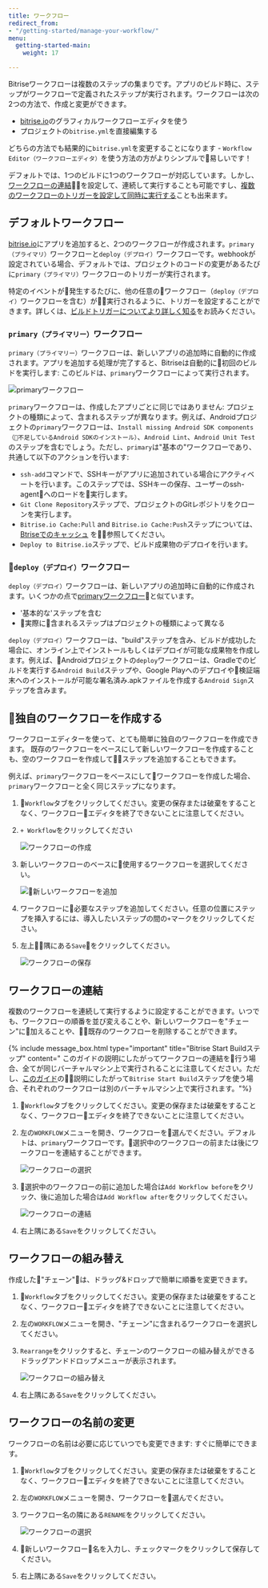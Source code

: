 ```yaml
---
title: ワークフロー
redirect_from:
- "/getting-started/manage-your-workflow/"
menu:
  getting-started-main:
    weight: 17

---
```

Bitriseワークフローは複数のステップの集まりです。アプリのビルド時に、ステップがワークフローで定義されたステップが実行されます。ワークフローは次の2つの方法で、作成と変更ができます。

* [bitrise.io](https://www.bitrise.io)のグラフィカルワークフローエディタを使う
* プロジェクトの`bitrise.yml`を直接編集する

どちらの方法でも結果的に`bitrise.yml`を変更することになります - `Workflow Editor（ワークフローエディタ）`を使う方法の方がよりシンプルで易しいです！

デフォルトでは、1つのビルドに1つのワークフローが対応しています。しかし、[ワークフローの連結](/getting-started/getting-started-workflows#chain-workflows-together)を設定して、連続して実行することも可能ですし、[複数のワークフローのトリガーを設定して同時に実行する](/builds/triggering-builds/trigger-multiple-workflows)ことも出来ます。

## デフォルトワークフロー

[bitrise.io](https://www.bitrise.io)にアプリを追加すると、2つのワークフローが作成されます。`primary（プライマリ）`ワークフローと`deploy（デプロイ）`ワークフローです。webhookが設定されている場合、デフォルトでは、プロジェクトのコードの変更があるたびに`primary（プライマリ）`ワークフローのトリガーが実行されます。

特定のイベントが発生するたびに、他の任意のワークフロー（`deploy（デプロイ）`ワークフローを含む）が実行されるように、トリガーを設定することができます。詳しくは、[ビルドトリガーについてより詳しく知る](/builds/triggering-builds/triggering-builds)をお読みください。

### `primary（プライマリー）`ワークフロー

`primary（プライマリー）`ワークフローは、新しいアプリの追加時に自動的に作成されます。アプリを追加する処理が完了すると、Bitriseは自動的に初回のビルドを実行します: このビルドは、`primary`ワークフローによって実行されます。

![primaryワークフロー](/img/getting-started/primary-workflow.png)

`primary`ワークフローは、作成したアプリごとに同じではありません: プロジェクトの種類によって、含まれるステップが異なります。例えば、Androidプロジェクトの`primary`ワークフローは、`Install missing Android SDK components（不足しているAndroid SDKのインストール）`、`Android Lint`、`Android Unit Test`のステップを含むでしょう。ただし、`primary`は"基本の"ワークフローであり、共通して以下のアクションを行います:

* `ssh-add`コマンドで、SSHキーがアプリに追加されている場合にアクティベートを行います。このステップでは、SSHキーの保存、ユーザーのssh-agentへのロードを実行します。
* `Git Clone Repository`ステップで、プロジェクトのGitレポジトリをクローンを実行します。
* `Bitrise.io Cache:Pull` and `Bitrise.io Cache:Push`ステップについては、[Btriseでのキャッシュ](/caching/about-caching) を参照してください。
* `Deploy to Bitrise.io`ステップで、ビルド成果物のデプロイを行います。

### `deploy（デプロイ）`ワークフロー

`deploy（デプロイ）`ワークフローは、新しいアプリの追加時に自動的に作成されます。いくつかの点で[primaryワークフロー](/getting-started/getting-started-workflows#the-primary-workflow)と似ています。

* '基本的な'ステップを含む
* 実際に含まれるステップはプロジェクトの種類によって異なる

`deploy（デプロイ）`ワークフローは、"build"ステップを含み、ビルドが成功した場合に、オンライン上でインストールもしくはデプロイが可能な成果物を作成します。例えば、Androidプロジェクトの`deploy`ワークフローは、Gradleでのビルドを実行する`Android Build`ステップや、Google Playへのデプロイや検証端末へのインストールが可能な署名済み.apkファイルを作成する`Android Sign`ステップを含みます。

## 独自のワークフローを作成する

ワークフローエディターを使って、とても簡単に独自のワークフローを作成できます。
既存のワークフローをベースにして新しいワークフローを作成することも、空のワークフローを作成してステップを追加することもできます。

例えば、`primary`ワークフローをベースにしてワークフローを作成した場合、`primary`ワークフローと全く同じステップになります。

1. `Workflow`タブをクリックしてください。変更の保存または破棄をすることなく、ワークフローエディタを終了できないことに注意してください。
2. `+ Workflow`をクリックしてください

   ![ワークフローの作成](/img/getting-started/create-workflow.png)
3. 新しいワークフローのベースに使用するワークフローを選択してください。

   ![新しいワークフローを追加](/img/getting-started/add-new-workflow.png)
4. ワークフローに必要なステップを追加してください。任意の位置にステップを挿入するには、導入したいステップの間の`+`マークをクリックしてください。
5. 左上隅にある`Save`をクリックしてください。

   ![ワークフローの保存](/img/getting-started/save-workflow.png)

## ワークフローの連結

複数のワークフローを連続して実行するように設定することができます。いつでも、ワークフローの順番を並び変えることや、新しいワークフローを"チェーン"に加えることや、既存のワークフローを削除することができます。

{% include message_box.html type="important" title="Bitrise Start Buildステップ" content="
このガイドの説明にしたがってワークフローの連結を行う場合、全てが同じバーチャルマシン上で実行されることに注意してください。ただし、[このガイド](/builds/triggering-builds/trigger-multiple-workflows)の説明にしたがって`Bitrise Start Build`ステップを使う場合、それぞれのワークフローは別のバーチャルマシン上で実行されます。"%}

1. `Workflow`タブをクリックしてください。変更の保存または破棄をすることなく、ワークフローエディタを終了できないことに注意してください。
2. 左の`WORKFLOW`メニューを開き、ワークフローを選んでください。デフォルトは、`primary`ワークフローです。選択中のワークフローの前または後にワークフローを連結することができます。

   ![ワークフローの選択](/img/getting-started/selecting-workflows.png)
3. 選択中のワークフローの前に追加した場合は`Add Workflow before`をクリック、後に追加した場合は`Add Workflow after`をクリックしてください。

   ![ワークフローの連結](/img/getting-started/chain-workflow.png)
4. 右上隅にある`Save`をクリックしてください。

## ワークフローの組み替え

作成した"チェーン"は、ドラッグ&ドロップで簡単に順番を変更できます。

1. `Workflow`タブをクリックしてください。変更の保存または破棄をすることなく、ワークフローエディタを終了できないことに注意してください。
2. 左の`WORKFLOW`メニューを開き、"チェーン"に含まれるワークフローを選択してください。
3. `Rearrange`をクリックすると、チェーンのワークフローの組み替えができるドラッグアンドドロップメニューが表示されます。

   ![ワークフローの組み替え](/img/getting-started/rearrange-workflows.png)
4. 右上隅にある`Save`をクリックしてください。

## ワークフローの名前の変更

ワークフローの名前は必要に応じていつでも変更できます: すぐに簡単にできます。

1. `Workflow`タブをクリックしてください。変更の保存または破棄をすることなく、ワークフローエディタを終了できないことに注意してください。
2. 左の`WORKFLOW`メニューを開き、ワークフローを選んでください。
3. ワークフロー名の隣にある`RENAME`をクリックしてください。

   ![ワークフローの選択](/img/getting-started/selecting-workflows.png)
4. 新しいワークフロー名を入力し、チェックマークをクリックして保存してください。
5. 右上隅にある`Save`をクリックしてください。